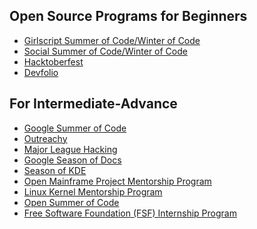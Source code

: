 ## Open Source Programs for Beginners 

<ul>

<li><a href="https://gssoc.girlscript.tech/">Girlscript Summer of Code/Winter of Code</a></li>
<li><a href="https://hack2skill.com/hack/ssoc">Social Summer of Code/Winter of Code</a></li>
<li><a href="https://hacktoberfest.digitalocean.com/">Hacktoberfest</a></li>
<li><a href="https://devfolio.co/">Devfolio</a></li>
</ul>

## For Intermediate-Advance 

<ul>

<li><a href="https://summerofcode.withgoogle.com/">Google Summer of Code</a></li>
<li><a href="https://www.outreachy.org/">Outreachy</a></li>
<li><a href="https://mlh.io/">Major League Hacking</a></li>
<li><a href="https://developers.google.com/season-of-docs">Google Season of Docs</a></li>
<li><a href="https://season.kde.org/">Season of KDE</a></li>
<li><a href="https://www.openmainframeproject.org/projects/mentorship-program">Open Mainframe Project Mentorship Program</a></li>
<li><a href="https://wiki.linuxfoundation.org/lkmp">Linux Kernel Mentorship Program</a></li>
<li><a href="https://osoc.be/">Open Summer of Code</a></li>
<li><a href="https://www.fsf.org/volunteer/internships">Free Software Foundation (FSF) Internship Program</a></li>

</ul>
